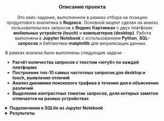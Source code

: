 <h3 align="center">Описание проекта</h3>
<p align="center">
Это кейс-задание, выполненное в рамках отбора на позицию продуктового аналитика в <strong>Яндексе</strong>.  
Основной акцент сделан на анализ пользовательских запросов в <strong>Яндекс Картинках</strong> с двух платформ: <strong>мобильных устройств (touch)</strong> и <strong>компьютеров (desktop)</strong>.  
Работа выполнена в <strong>Jupyter Notebook</strong> с использованием <strong>Python</strong>, <strong>SQL-запросов</strong> и библиотеки <strong>matplotlib</strong> для визуализации данных.
</p>

<p>В рамках анализа были выполнены следующие задачи:</p>

- **Расчёт количества запросов с текстом <strong>«ютуб»</strong> по каждой платформе**  
- **Построение <strong>топ‑10 самых частотных запросов</strong> для desktop и touch, выявление отличий**  
- **Анализ <strong>динамики поискового трафика в течение дня</strong> и объяснение различий**  
- **Выделение <strong>контрастных тематик запросов</strong>, доля которых заметно отличается на разных устройствах**  


<details>
<summary><strong>Подключение к SQLite из Jupyter Notebook</strong></summary>

SQLite — это встроенная в Python база данных, не требующая установки.
Для подключения в Jupyter Notebook используем модуль `sqlite3`

### Загрузка и подготовка данных

```python
# В файле нет названия колонок, поэтому задаем их вручную
df = pd.read_csv(r'C:\Users\1\Desktop\Курсы\Стажировки\Стажка яндекс\Продуктовый аналитик\data.tsv', 
                 sep="\t", 
                 header=None, 
                 names=["query", "timestamp", "platform"])

# Переведем столбец с датой в формат datetime
df["timestamp"] = pd.to_datetime(df["timestamp"], unit="s")

# Создаём соединение с SQLite в памяти
conn = sqlite3.connect(":memory:")

# Записываем DataFrame в таблицу queries
df.to_sql("queries", conn, index=False, if_exists="replace")

# Проверим содержимое таблицы
query = """
SELECT query, timestamp, platform
FROM queries
"""

df = pd.read_sql(query, conn)
df.head(10)

```

</details>


<details>
<summary><strong>Результаты</strong></summary>

<summary><strong>Задача 1: </strong></summary>
